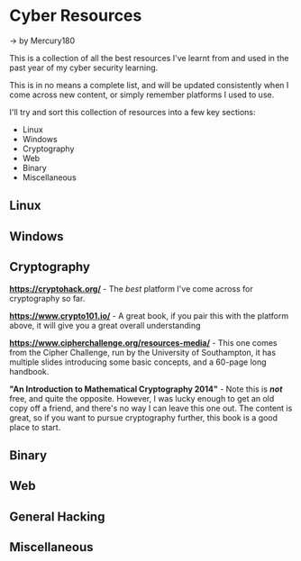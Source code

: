 # Cyber Resources
-> by Mercury180


This is a collection of all the best resources I've learnt from and used in the past year of my cyber security learning. 

This is in no means a complete list, and will be updated consistently when I come across new content, or simply remember platforms I used to use. 

I'll try and sort this collection of resources into a few key sections:
- Linux
- Windows
- Cryptography
- Web 
- Binary
- Miscellaneous


## Linux


## Windows


## Cryptography
**https://cryptohack.org/** - The *best* platform I've come across for cryptography so far.

**https://www.crypto101.io/** - A great book, if you pair this with the platform above, it will give you a great overall understanding

**https://www.cipherchallenge.org/resources-media/** - This one comes from the Cipher Challenge, run by the University of Southampton, it has multiple slides introducing some basic concepts, and a 60-page long handbook.

**"An Introduction to Mathematical Cryptography 2014"** - Note this is ***not*** free, and quite the opposite. However, I was lucky enough to get an old copy off a friend, and there's no way I can leave this one out. The content is great, so if you want to pursue cryptography further, this book is a good place to start. 



## Binary


## Web


## General Hacking


## Miscellaneous